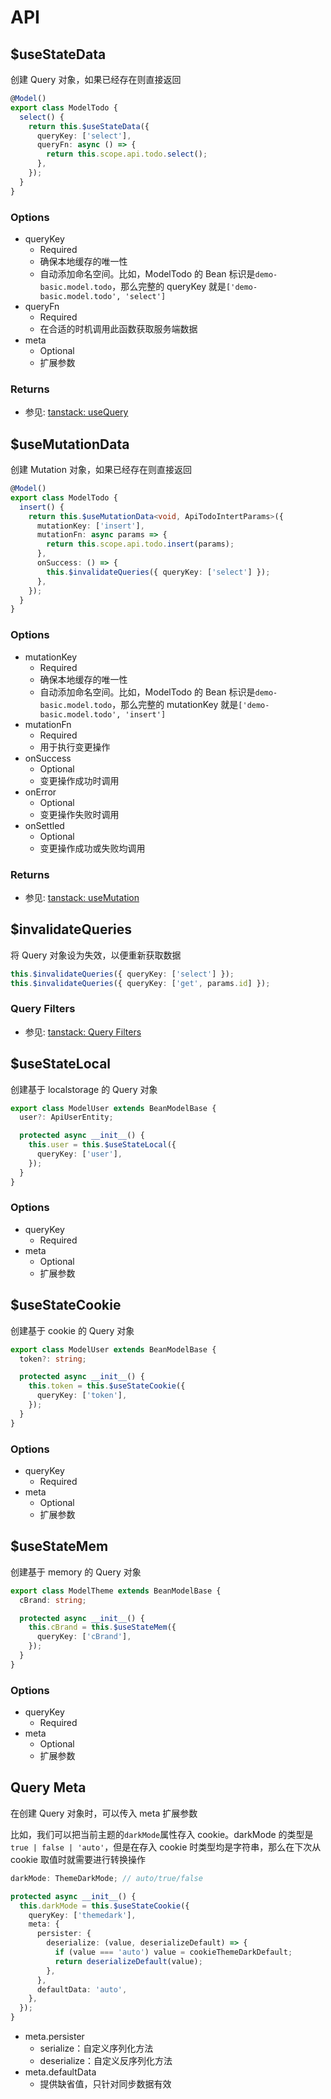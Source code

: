 # API

## $useStateData

创建 Query 对象，如果已经存在则直接返回

```typescript
@Model()
export class ModelTodo {
  select() {
    return this.$useStateData({
      queryKey: ['select'],
      queryFn: async () => {
        return this.scope.api.todo.select();
      },
    });
  }
}
```

### Options

- queryKey
  - Required
  - 确保本地缓存的唯一性
  - 自动添加命名空间。比如，ModelTodo 的 Bean 标识是`demo-basic.model.todo`，那么完整的 queryKey 就是`['demo-basic.model.todo', 'select']`
- queryFn
  - Required
  - 在合适的时机调用此函数获取服务端数据
- meta
  - Optional
  - 扩展参数

### Returns

- 参见: [tanstack: useQuery](https://tanstack.com/query/latest/docs/framework/vue/reference/useQuery)

## $useMutationData

创建 Mutation 对象，如果已经存在则直接返回

```typescript
@Model()
export class ModelTodo {
  insert() {
    return this.$useMutationData<void, ApiTodoIntertParams>({
      mutationKey: ['insert'],
      mutationFn: async params => {
        return this.scope.api.todo.insert(params);
      },
      onSuccess: () => {
        this.$invalidateQueries({ queryKey: ['select'] });
      },
    });
  }
}
```

### Options

- mutationKey
  - Required
  - 确保本地缓存的唯一性
  - 自动添加命名空间。比如，ModelTodo 的 Bean 标识是`demo-basic.model.todo`，那么完整的 mutationKey 就是`['demo-basic.model.todo', 'insert']`
- mutationFn
  - Required
  - 用于执行变更操作
- onSuccess
  - Optional
  - 变更操作成功时调用
- onError
  - Optional
  - 变更操作失败时调用
- onSettled
  - Optional
  - 变更操作成功或失败均调用

### Returns

- 参见: [tanstack: useMutation](https://tanstack.com/query/latest/docs/framework/vue/reference/useMutation)

## $invalidateQueries

将 Query 对象设为失效，以便重新获取数据

```typescript
this.$invalidateQueries({ queryKey: ['select'] });
this.$invalidateQueries({ queryKey: ['get', params.id] });
```

### Query Filters

- 参见: [tanstack: Query Filters](https://tanstack.com/query/latest/docs/framework/vue/guides/filters#query-filters)

## $useStateLocal

创建基于 localstorage 的 Query 对象

```typescript
export class ModelUser extends BeanModelBase {
  user?: ApiUserEntity;

  protected async __init__() {
    this.user = this.$useStateLocal({
      queryKey: ['user'],
    });
  }
}
```

### Options

- queryKey
  - Required
- meta
  - Optional
  - 扩展参数

## $useStateCookie

创建基于 cookie 的 Query 对象

```typescript
export class ModelUser extends BeanModelBase {
  token?: string;

  protected async __init__() {
    this.token = this.$useStateCookie({
      queryKey: ['token'],
    });
  }
}
```

### Options

- queryKey
  - Required
- meta
  - Optional
  - 扩展参数

## $useStateMem

创建基于 memory 的 Query 对象

```typescript
export class ModelTheme extends BeanModelBase {
  cBrand: string;

  protected async __init__() {
    this.cBrand = this.$useStateMem({
      queryKey: ['cBrand'],
    });
  }
}
```

### Options

- queryKey
  - Required
- meta
  - Optional
  - 扩展参数

## Query Meta

在创建 Query 对象时，可以传入 meta 扩展参数

比如，我们可以把当前主题的`darkMode`属性存入 cookie。darkMode 的类型是`true | false | 'auto'`，但是在存入 cookie 时类型均是字符串，那么在下次从 cookie 取值时就需要进行转换操作

```typescript
darkMode: ThemeDarkMode; // auto/true/false

protected async __init__() {
  this.darkMode = this.$useStateCookie({
    queryKey: ['themedark'],
    meta: {
      persister: {
        deserialize: (value, deserializeDefault) => {
          if (value === 'auto') value = cookieThemeDarkDefault;
          return deserializeDefault(value);
        },
      },
      defaultData: 'auto',
    },
  });
}
```

- meta.persister
  - serialize：自定义序列化方法
  - deserialize：自定义反序列化方法
- meta.defaultData
  - 提供缺省值，只针对同步数据有效
